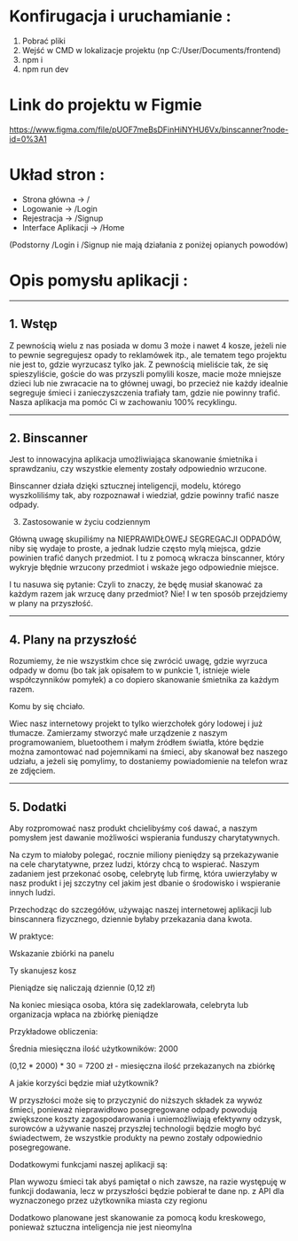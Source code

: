 
<h1>Konfirugacja i uruchamianie :</h1>

1. Pobrać pliki  
2. Wejść w CMD w lokalizacje projektu (np C:/User/Documents/frontend) 
3. npm i 
4. npm run dev 

<h1>Link do projektu w Figmie </h1> 

https://www.figma.com/file/pUOF7meBsDFinHiNYHU6Vx/binscanner?node-id=0%3A1 

<h1> Układ stron : </h1> 
<ul>
 <li>
  Strona główna -> /
 </li>
 <li>
  Logowanie -> /Login
 </li>
 <li>
  Rejestracja -> /Signup 
 </li>
 <li>
  Interface Aplikacji -> /Home 
 </li>
</ul>
(Podstorny /Login i /Signup nie mają działania z poniżej opianych powodów)


<h1> Opis pomysłu aplikacji : </h1>
<hr>
<h2>1. Wstęp</h2> 

Z pewnością wielu z nas posiada w domu 3 może i nawet 4 kosze, jeżeli nie to pewnie segregujesz opady to reklamówek itp., ale tematem tego projektu nie jest to, gdzie wyrzucasz tylko jak. Z pewnością mieliście tak, że się spieszyliście, goście do was przyszli pomylili kosze, macie może mniejsze dzieci lub nie zwracacie na to głównej uwagi, bo przecież nie każdy idealnie segreguje śmieci i zanieczyszczenia trafiały tam, gdzie nie powinny trafić. Nasza aplikacja ma pomóc Ci w zachowaniu 100% recyklingu. 

 
<hr>
<h2>2. Binscanner </h2> 

Jest to innowacyjna aplikacja umożliwiająca skanowanie śmietnika i sprawdzaniu, czy wszystkie elementy zostały odpowiednio wrzucone.  

Binscanner działa dzięki sztucznej inteligencji, modelu, którego wyszkoliliśmy tak, aby rozpoznawał i wiedział, gdzie powinny trafić nasze odpady. 

3. Zastosowanie w życiu codziennym 

Główną uwagę skupiliśmy na NIEPRAWIDŁOWEJ SEGREGACJI ODPADÓW, niby się wydaje to proste, a jednak ludzie często mylą miejsca, gdzie powinien trafić danych przedmiot. I tu z pomocą wkracza binscanner, który wykryje błędnie wrzucony przedmiot i wskaże jego odpowiednie miejsce.  

I tu nasuwa się pytanie: Czyli to znaczy, że będę musiał skanować za każdym razem jak wrzucę dany przedmiot? Nie! I w ten sposób przejdziemy w plany na przyszłość. 

 
<hr>
<h2>4. Plany na przyszłość </h2>

Rozumiemy, że nie wszystkim chce się zwrócić uwagę, gdzie wyrzuca odpady w domu (bo tak jak opisałem to w punkcie 1, istnieje wiele współczynników pomyłek) a co dopiero skanowanie śmietnika za każdym razem. 

Komu by się chciało. 

Wiec nasz internetowy projekt to tylko wierzchołek góry lodowej i już tłumacze. Zamierzamy stworzyć małe urządzenie z naszym programowaniem, bluetoothem i małym źródłem światła, które będzie można zamontować nad pojemnikami na śmieci, aby skanował bez naszego udziału, a jeżeli się pomylimy, to dostaniemy powiadomienie na telefon wraz ze zdjęciem. 
<hr>
<h2> 5. Dodatki </h2>

Aby rozpromować nasz produkt chcielibyśmy coś dawać, a naszym pomysłem jest dawanie możliwości wspierania funduszy charytatywnych. 

Na czym to miałoby polegać, rocznie miliony pieniędzy są przekazywanie na cele charytatywne, przez ludzi, którzy chcą to wspierać. Naszym zadaniem jest przekonać osobę, celebrytę lub firmę, która uwierzyłaby w nasz produkt i jej szczytny cel jakim jest dbanie o środowisko i wspieranie innych ludzi. 

Przechodząc do szczegółów, używając naszej internetowej aplikacji lub binscannera fizycznego, dziennie byłaby przekazania dana kwota.  

W praktyce: 

Wskazanie zbiórki na panelu  

Ty skanujesz kosz 

Pieniądze się naliczają dziennie (0,12 zł) 

Na koniec miesiąca osoba, która się zadeklarowała, celebryta lub organizacja wpłaca na zbiórkę pieniądze 

Przykładowe obliczenia: 

Średnia miesięczna ilość użytkowników: 2000 

(0,12 * 2000) * 30 = 7200 zł - miesięczna ilość przekazanych na zbiórkę 

A jakie korzyści będzie miał użytkownik? 

W przyszłości może się to przyczynić do niższych składek za wywóz śmieci, ponieważ nieprawidłowo posegregowane odpady powodują zwiększone koszty zagospodarowania i uniemożliwiają efektywny odzysk, surowców a używanie naszej przyszłej technologii będzie mogło być świadectwem, że wszystkie produkty na pewno zostały odpowiednio posegregowane. 

Dodatkowymi funkcjami naszej aplikacji są: 

Plan wywozu śmieci tak abyś pamiętał o nich zawsze, na razie występuję w funkcji dodawania, lecz w przyszłości będzie pobierał te dane np. z API dla wyznaczonego przez użytkownika miasta czy regionu 

Dodatkowo planowane jest skanowanie za pomocą kodu kreskowego, ponieważ sztuczna inteligencja nie jest nieomylna 

